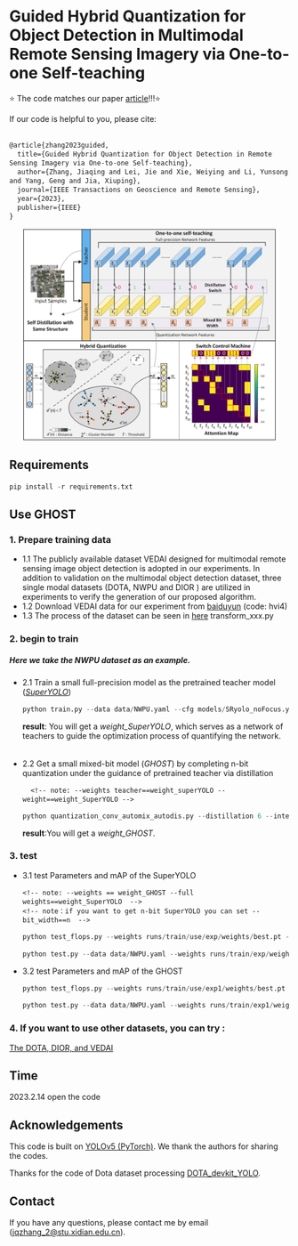 # Guided Hybrid Quantization for Object Detection in Multimodal Remote Sensing Imagery via One-to-one Self-teaching
⭐ The code matches our paper [article](https://ieeexplore.ieee.org/abstract/document/10175627)!!!⭐ 


 If our code is helpful to you, please cite:
```

@article{zhang2023guided,
  title={Guided Hybrid Quantization for Object Detection in Remote Sensing Imagery via One-to-one Self-teaching},
  author={Zhang, Jiaqing and Lei, Jie and Xie, Weiying and Li, Yunsong and Yang, Geng and Jia, Xiuping},
  journal={IEEE Transactions on Geoscience and Remote Sensing},
  year={2023},
  publisher={IEEE}
}
```

<p align="center"> <img src="Fig/frame.png" width="90%"> </p>

## Requirements

```python
pip install -r requirements.txt
```

## Use GHOST

### 1. Prepare training data
- 1.1 The publicly available dataset VEDAI designed for multimodal remote sensing image object detection is adopted in our experiments. In addition to validation on the multimodal object detection dataset, three single modal datasets (DOTA, NWPU  and DIOR ) are utilized in experiments to verify the generation of our proposed algorithm.
- 1.2
  Download VEDAI data for our experiment from [baiduyun](https://pan.baidu.com/s/1L0SWi5AQA6ZK9jDIWRY7Fg) (code: hvi4)
- 1.3
  The process of the dataset can be seen in [here](https://github.com/icey-zhang/GHOST/tree/main/data) transform_xxx.py

### 2. begin to train 
##### Here we take the NWPU dataset as an example.
- 2.1 Train a small full-precision model as the pretrained teacher model ([*SuperYOLO*](https://github.com/icey-zhang/SuperYOLO))
  
  ```python
  python train.py --data data/NWPU.yaml --cfg models/SRyolo_noFocus.yaml --ch 3 --input_mode RGB --batch-size 8 --epochs 150 --train_img_size 1024 --test_img_size 512 --device 0
  ```
  
     **result**: You will get a *weight_SuperYOLO*, which serves as a network of teachers to guide the optimization process of quantifying the network.
  ######
- 2.2 Get a small mixed-bit model (*GHOST*) by completing n-bit quantization under the guidance of pretrained teacher via distillation
  
  ```
    <!-- note: --weights teacher==weight_superYOLO --weight==weight_SuperYOLO -->
  ```
  ```python
  python quantization_conv_automix_autodis.py --distillation 6 --inter_threshold 0.1 --device 0 --kd_weight 400 --epochs 150 --data data/NWPU.yaml --weights_teacher runs/train/use/exp/weights/best.pt --weights runs/train/use/exp/weights/best.pt --cfg models/SRyolo_noFocus.yaml --ch 3 --input_mode RGB --batch-size 8 --hyp data/hyp.scratch.yaml --train_img_size 1024 --test_img_size 512
  ```
    **result**:You will get a *weight_GHOST*.

### 3. test
- 3.1  test Parameters and mAP of the SuperYOLO
    ```
    <!-- note: --weights == weight_GHOST --full weights==weight_SuperYOLO  -->
    <!-- note：if you want to get n-bit SuperYOLO you can set -- bit_width==n  -->
    ```
    ```python
   python test_flops.py --weights runs/train/use/exp/weights/best.pt --full_weights runs/train/use/exp/weights/best.pt --bit_width 32 --input_mode RGB 
   ```
    ```python
    python test.py --data data/NWPU.yaml --weights runs/train/exp/weights/best.pt --batch-size 4 --device 0 --iou-thres 0.6
    ```

- 3.2 test Parameters and mAP of the GHOST
    ```python
    python test_flops.py --weights runs/train/use/exp1/weights/best.pt --full_weights runs/train/use/exp/weights/best.pt --input_mode RGB --inter-threshold 0.1
    ```
    ```python
    python test.py --data data/NWPU.yaml --weights runs/train/exp1/weights/best.pt --batch-size 4 --device 0 --iou-thres 0.6
    ```
### 4. If you want to use other datasets, you can try :

[The DOTA, DIOR, and VEDAI](https://github.com/icey-zhang/GHOST/blob/main/Fig/README.md)

## Time
2023.2.14 open the code

## Acknowledgements

This code is built on [YOLOv5 (PyTorch)](https://github.com/ultralytics/yolov5). We thank the authors for sharing the codes.

Thanks for the code of Dota dataset processing [DOTA_devkit_YOLO](https://github.com/hukaixuan19970627/DOTA_devkit_YOLO).

## Contact
If you have any questions, please contact me by email (jqzhang_2@stu.xidian.edu.cn).
